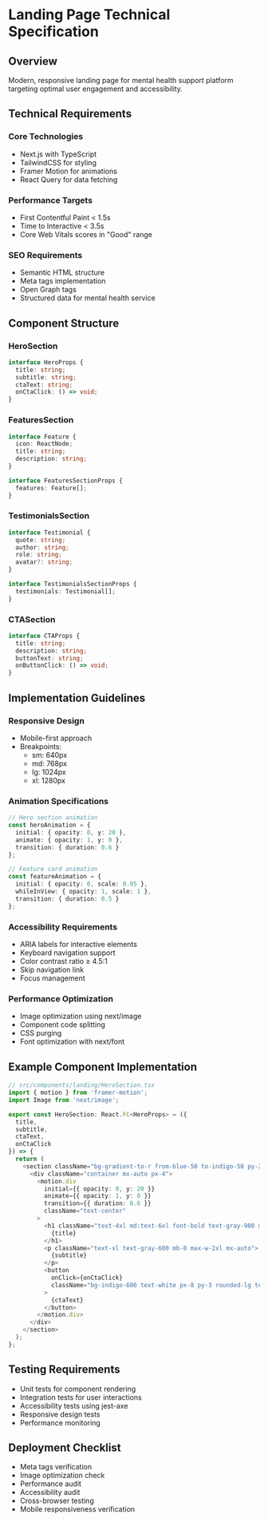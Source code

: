 # Landing Page Technical Specification

## Overview
Modern, responsive landing page for mental health support platform targeting optimal user engagement and accessibility.

## Technical Requirements

### Core Technologies
- Next.js with TypeScript
- TailwindCSS for styling
- Framer Motion for animations
- React Query for data fetching

### Performance Targets
- First Contentful Paint < 1.5s
- Time to Interactive < 3.5s
- Core Web Vitals scores in "Good" range

### SEO Requirements
- Semantic HTML structure
- Meta tags implementation
- Open Graph tags
- Structured data for mental health service

## Component Structure

### HeroSection
```typescript
interface HeroProps {
  title: string;
  subtitle: string;
  ctaText: string;
  onCtaClick: () => void;
}
```

### FeaturesSection
```typescript
interface Feature {
  icon: ReactNode;
  title: string;
  description: string;
}

interface FeaturesSectionProps {
  features: Feature[];
}
```

### TestimonialsSection
```typescript
interface Testimonial {
  quote: string;
  author: string;
  role: string;
  avatar?: string;
}

interface TestimonialsSectionProps {
  testimonials: Testimonial[];
}
```

### CTASection
```typescript
interface CTAProps {
  title: string;
  description: string;
  buttonText: string;
  onButtonClick: () => void;
}
```

## Implementation Guidelines

### Responsive Design
- Mobile-first approach
- Breakpoints:
  - sm: 640px
  - md: 768px
  - lg: 1024px
  - xl: 1280px

### Animation Specifications
```typescript
// Hero section animation
const heroAnimation = {
  initial: { opacity: 0, y: 20 },
  animate: { opacity: 1, y: 0 },
  transition: { duration: 0.6 }
};

// Feature card animation
const featureAnimation = {
  initial: { opacity: 0, scale: 0.95 },
  whileInView: { opacity: 1, scale: 1 },
  transition: { duration: 0.5 }
};
```

### Accessibility Requirements
- ARIA labels for interactive elements
- Keyboard navigation support
- Color contrast ratio ≥ 4.5:1
- Skip navigation link
- Focus management

### Performance Optimization
- Image optimization using next/image
- Component code splitting
- CSS purging
- Font optimization with next/font

## Example Component Implementation

```typescript
// src/components/landing/HeroSection.tsx
import { motion } from 'framer-motion';
import Image from 'next/image';

export const HeroSection: React.FC<HeroProps> = ({
  title,
  subtitle,
  ctaText,
  onCtaClick
}) => {
  return (
    <section className="bg-gradient-to-r from-blue-50 to-indigo-50 py-20">
      <div className="container mx-auto px-4">
        <motion.div
          initial={{ opacity: 0, y: 20 }}
          animate={{ opacity: 1, y: 0 }}
          transition={{ duration: 0.6 }}
          className="text-center"
        >
          <h1 className="text-4xl md:text-6xl font-bold text-gray-900 mb-6">
            {title}
          </h1>
          <p className="text-xl text-gray-600 mb-8 max-w-2xl mx-auto">
            {subtitle}
          </p>
          <button
            onClick={onCtaClick}
            className="bg-indigo-600 text-white px-8 py-3 rounded-lg text-lg font-semibold hover:bg-indigo-700 transition-colors"
          >
            {ctaText}
          </button>
        </motion.div>
      </div>
    </section>
  );
};
```

## Testing Requirements
- Unit tests for component rendering
- Integration tests for user interactions
- Accessibility tests using jest-axe
- Responsive design tests
- Performance monitoring

## Deployment Checklist
- Meta tags verification
- Image optimization check
- Performance audit
- Accessibility audit
- Cross-browser testing
- Mobile responsiveness verification